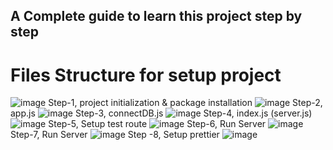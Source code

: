 ## A Complete guide to learn this project step by step

# Files Structure for setup project
![image](https://github.com/user-attachments/assets/e6415bdc-c464-4985-8f54-cf654f208e97)
Step-1, project initialization & package installation
![image](https://github.com/user-attachments/assets/64ef5eee-40e9-4db0-a02f-5db9c0d52c14)
Step-2, app.js
![image](https://github.com/user-attachments/assets/405e981c-0550-4cdd-869c-54b1fe2933cb)
Step-3, connectDB.js
![image](https://github.com/user-attachments/assets/502459a5-c95f-48ad-9751-fc04356fe11f)
Step-4, index.js (server.js)
![image](https://github.com/user-attachments/assets/45d7d107-606a-41fe-9be5-66f5bc0052f5)
Step-5, Setup test route
![image](https://github.com/user-attachments/assets/c1668e6f-4d98-4a1c-8f3a-a3b2c1179cbf)
Step-6, Run Server
![image](https://github.com/user-attachments/assets/47192feb-4dca-44b0-9325-170e8f317cb4)
Step-7, Run Server
![image](https://github.com/user-attachments/assets/9d60f671-f9f2-41b6-87a2-90e8863e2cb2)
Step -8, Setup prettier
![image](https://github.com/user-attachments/assets/6406e6a6-105f-47f8-b785-799d185a394b)



